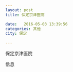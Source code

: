 ```yaml
--- 
layout: post 
title: 保定京津医院

date:   2016-05-03 13:39:56 
categories: 其他  
city: 保定
  
--- 
```

   
保定京津医院

信息

